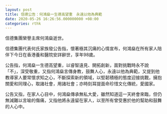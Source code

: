 ```yaml
---
layout: post
title: 信德公告：何鴻燊一生德高望重　永遠以他為典範
date: 2020-05-26 16:26:56.000000000 +08:00
categories: rthk
---
```


信德集團榮譽主席何鴻燊逝世。

信德集團代表何氏家族發公告指，懷著極其沉痛的心情宣布，何鴻燊在所有家人陪伴下今日在香港養和醫院安詳辭世，享年98歲。

公告指，何鴻燊一生德高望重，以睿智遠見、開拓創新，面對挑戰時永不說「不」，深受敬重，又指何鴻燊言傳身教，鼓舞人心，永遠以他為典範，又提到他教導家人要常懷求知之心，不斷探索新的領域，以堅韌積極的態度迎接挑戰，擁抱關愛和同理心，取諸社會，用諸社會；亦時刻耳提面命珍惜文化傳統，愛國家。

公告又指，在家人心目中，何鴻燊傳承無私大愛，雖然知道這一天終會來臨，但仍無減難以言喻的傷痛，又指他將永遠留在家人，以至所有曾受惠於他的幫助和鼓舞的人心中。
